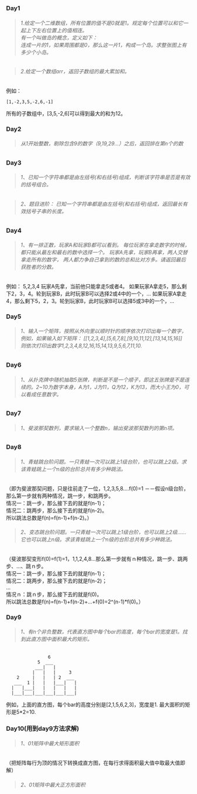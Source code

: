 ### Day1
>###### 1.给定一个二维数组，所有位置的值不是0就是1。规定每个位置可以和它一起上下左右位置上的值相连。<br>有一个叫做岛的概念，定义如下：<br>连成一片的1，如果周围都是0，那么这一片1，构成一个岛。求整张图上有多少个小岛。

>###### 2.给定一个数组arr，返回子数组的最大累加和。
例如：
```
[1,-2,3,5,-2,6,-1]
```
所有的子数组中，[3,5,-2,6]可以得到最大的和为12。

### Day2
>###### 从1开始整数，剔除包含9的数字（9,19,29...）之后，返回排在第n个的数

### Day3
>###### 1、已知一个字符串都是由左括号(和右括号)组成，判断该字符串是否是有效的括号组合。

>###### 2、题目进阶： 已知一个字符串都是由左括号(和右括号)组成，返回最长有效括号子串的长度。

### Day4
>######  1、有一排正数，玩家A和玩家B都可以看到。 每位玩家在拿走数字的时候，都只能从最左和最右的数中选择一个。 玩家A先拿，玩家B再拿，两人交替拿走所有的数字， 两人都力争自己拿到的数的总和比对方多。请返回最后获胜者的分数。
例如： 5,2,3,4 玩家A先拿，当前他只能拿走5或者4。 如果玩家A拿走5，那么剩下2，3，4。轮到玩家B，此时玩家B可以选择2或4中的一个，… 如果玩家A拿走4，那么剩下5，2，3。轮到玩家B，此时玩家B可以选择5或3中的一个，…

### Day5
>######  1、输入一个矩阵，按照从外向里以顺时针的顺序依次打印出每一个数字，<br>例如，如果输入如下矩阵： [[1,2,3,4],[5,6,7,8],[9,10,11,12],[13,14,15,16]]<br>则依次打印出数字1,2,3,4,8,12,16,15,14,13,9,5,6,7,11,10.

### Day6
>######  1、从扑克牌中随机抽取5张牌，判断是不是一个顺子，即这五张牌是不是连续的。2~10为数字本身，A为1，J为11，Q为12，K为13，而大小王为0，可以看成任意数字。

### Day7
>######  1、斐波那契数列，要求输入一个整数n，输出斐波那契数列的第n项。

### Day8
>######  1、青蛙跳台阶问题。一只青蛙一次可以跳上1级台阶，也可以跳上2级。求该青蛙跳上一个n级的台阶总共有多少种跳法。
（即为斐波那契问题，只是往前走了一位，1,2,3,5,8....f(0)=1 －－假设n级台阶，那么第一步就有两种情况，跳一步，和跳两步。<br>情况一：跳一步，那么接下去的就是f(n-1)；<br>情况二：跳两步，那么接下去的就是f(n-2)。<br>所以跳法总数是f(n)=f(n-1)+f(n-2)。）

>######  2、变态跳台阶问题。一只青蛙一次可以跳上1级台阶，也可以跳上2级……它也可以跳上n级。求该青蛙跳上一个n级的台阶总共有多少种跳法。
（斐波那契变形f(0)=f(1)=1，1,1,2,4,8...那么第一步就有ｎ种情况，跳一步、跳两步、...、跳ｎ步。<br>情况一：跳一步，那么接下去的就是f(n-1)；<br>情况二：跳两步，那么接下去的就是f(n-2)；<br>...<br>情况ｎ：跳ｎ步，那么接下去的就是f(0)。<br>所以跳法总数是f(n)=f(n-1)+f(n-2)+...+f(0)=2^(n-1)*f(0)。）

### Day9
>######  1、有n个非负整数，代表直方图中每个bar的高度，每个bar的宽度是1。找到此直方图中面积最大的矩形。
```
                6
            5  ___
           ___|   |
          |   |   |     3
    2     |   |   | 2  ___
   ___  1 |   |   |___|   |
  |   |___|   |   |   |   |
  |___|___|___|___|___|___|
```
例如，上面的直方图，每个bar的高度分别是[2,1,5,6,2,3]，宽度是1.  最大面积的矩形是5*2=10.

### Day10(用到day9方法求解)
>######  1、01矩阵中最大矩形面积
（把矩阵每行为顶的情况下转换成直方图，在每行求得面积最大值中取最大值即解）

>######  2、01矩阵中最大正方形面积